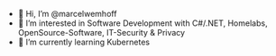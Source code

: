 - 👋 Hi, I’m @marcelwemhoff
- 👀 I’m interested in Software Development with C#/.NET, Homelabs, OpenSource-Software, IT-Security & Privacy
- 🌱 I’m currently learning Kubernetes

